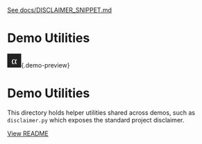 [See docs/DISCLAIMER_SNIPPET.md](../DISCLAIMER_SNIPPET.md)

# Demo Utilities

![preview](../utils/assets/preview.svg){.demo-preview}
# Demo Utilities

This directory holds helper utilities shared across demos, such as `disclaimer.py` which exposes the standard project disclaimer.

[View README](../../alpha_factory_v1/demos/utils/README.md)
